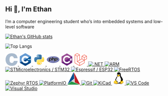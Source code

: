 ## Hi 👋, I'm Ethan

I’m a computer engineering student who’s into embedded systems and low-level software

[![Ethan's GitHub stats](https://github-readme-stats.vercel.app/api?username=etthann)](https://github.com/etthann/github-readme-stats)

![Top Langs](https://github-readme-stats.vercel.app/api/top-langs/?username=etthann&stats_format=bytes)

<p align="left">
  <!-- Languages -->
  <a href="https://en.cppreference.com/w/c" target="_blank" rel="noreferrer">
    <img src="https://raw.githubusercontent.com/devicons/devicon/master/icons/c/c-original.svg" alt="C" width="40" height="40"/>
  </a>
  <a href="https://isocpp.org/" target="_blank" rel="noreferrer">
    <img src="https://raw.githubusercontent.com/devicons/devicon/master/icons/cplusplus/cplusplus-original.svg" alt="C++" width="40" height="40"/>
  </a>
  <a href="https://www.python.org" target="_blank" rel="noreferrer">
    <img src="https://raw.githubusercontent.com/devicons/devicon/master/icons/python/python-original.svg" alt="Python" width="40" height="40"/>
  </a>
  <a href="https://www.php.net" target="_blank" rel="noreferrer">
    <img src="https://raw.githubusercontent.com/devicons/devicon/master/icons/php/php-original.svg" alt="PHP" width="40" height="40"/>
  </a>
  <a href="https://learn.microsoft.com/dotnet/csharp/" target="_blank" rel="noreferrer">
    <img src="https://raw.githubusercontent.com/devicons/devicon/master/icons/csharp/csharp-original.svg" alt="C#" width="40" height="40"/>
  </a>

  <!-- Frameworks / Platforms -->
  <a href="https://laravel.com/" target="_blank" rel="noreferrer">
    <img src="https://raw.githubusercontent.com/devicons/devicon/master/icons/laravel/laravel-original.svg" alt="Laravel" width="40" height="40"/>
  </a>
  <a href="https://dotnet.microsoft.com/" target="_blank" rel="noreferrer">
    <img src="https://www.vectorlogo.zone/logos/dotnet/dotnet-icon.svg" alt=".NET" width="40" height="40"/>
  </a>

  <!-- Embedded & RTOS -->
  <a href="https://www.arm.com/" target="_blank" rel="noreferrer">
    <img src="https://cdn.jsdelivr.net/gh/devicons/devicon/icons/arm/arm-original.svg" alt="ARM" width="40" height="40"/>
  </a>
  <a href="https://www.st.com/" target="_blank" rel="noreferrer">
    <img src="https://www.vectorlogo.zone/logos/stmicroelectronics/stmicroelectronics-icon.svg" alt="STMicroelectronics / STM32" width="40" height="40"/>
  </a>
  <a href="https://www.espressif.com/" target="_blank" rel="noreferrer">
    <img src="https://www.vectorlogo.zone/logos/espressif/espressif-icon.svg" alt="Espressif / ESP32" width="40" height="40"/>
  </a>
  <a href="https://www.freertos.org/" target="_blank" rel="noreferrer">
    <img src="https://www.vectorlogo.zone/logos/freertos/freertos-icon.svg" alt="FreeRTOS" width="40" height="40"/>
  </a>
  <a href="https://zephyrproject.org/" target="_blank" rel="noreferrer">
    <img src="https://www.vectorlogo.zone/logos/zephyrproject/zephyrproject-icon.svg" alt="Zephyr RTOS" width="40" height="40"/>
  </a>
  <a href="https://platformio.org/" target="_blank" rel="noreferrer">
    <img src="https://www.vectorlogo.zone/logos/platformio/platformio-icon.svg" alt="PlatformIO" width="40" height="40"/>
  </a>

  <!-- Tools -->
  <a href="https://cmake.org/" target="_blank" rel="noreferrer">
    <img src="https://raw.githubusercontent.com/devicons/devicon/master/icons/cmake/cmake-original.svg" alt="CMake" width="40" height="40"/>
  </a>
  <a href="https://git-scm.com/" target="_blank" rel="noreferrer">
    <img src="https://www.vectorlogo.zone/logos/git-scm/git-scm-icon.svg" alt="Git" width="40" height="40"/>
  </a>
  <a href="https://www.kicad.org/" target="_blank" rel="noreferrer">
    <img src="https://cdn.jsdelivr.net/gh/devicons/devicon/icons/kicad/kicad-original.svg" alt="KiCad" width="40" height="40"/>
  </a>
  <a href="https://www.kernel.org/" target="_blank" rel="noreferrer">
    <img src="https://raw.githubusercontent.com/devicons/devicon/master/icons/linux/linux-original.svg" alt="Linux" width="40" height="40"/>
  </a>
  <a href="https://code.visualstudio.com/" target="_blank" rel="noreferrer">
    <img src="https://www.vectorlogo.zone/logos/visualstudio_code/visualstudio_code-icon.svg" alt="VS Code" width="40" height="40"/>
  </a>
  <a href="https://visualstudio.microsoft.com/" target="_blank" rel="noreferrer">
    <img src="https://www.vectorlogo.zone/logos/visualstudio/visualstudio-icon.svg" alt="Visual Studio" width="40" height="40"/>
  </a>
</p>


<!--
**etthann/etthann** is a ✨ _special_ ✨ repository because its `README.md` (this file) appears on your GitHub profile.

Here are some ideas to get you started:

- 🔭 I’m currently working on ...

- 🌱 I’m currently learning ...
- 👯 I’m looking to collaborate on ...
- 🤔 I’m looking for help with ...
- 💬 Ask me about ...
- 📫 How to reach me: ...
- 😄 Pronouns: ...
- ⚡ Fun fact: ...
-->
